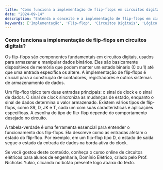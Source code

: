 ```yaml
---
title: "Como funciona a implementação de flip-flops em circuitos digitais?"
date: "2024-09-14"
description: "Entenda o conceito e a implementação de flip-flops em circuitos digitais, uma parte essencial da engenharia elétrica."
keywords: ['Implementação', 'Flip-flop', 'Circuitos Digitais', 'Lógico', 'tabela-verdade']
---
```


### Como funciona a implementação de flip-flops em circuitos digitais?

Os flip-flops são componentes fundamentais em circuitos digitais, usados para armazenar e manipular dados binários. Eles são basicamente dispositivos de memória que podem manter um estado binário (0 ou 1) até que uma entrada específica os altere. A implementação de flip-flops é crucial para a construção de contadores, registradores e outros sistemas de armazenamento de dados.

Um flip-flop típico tem duas entradas principais: o sinal de clock e o sinal de dados. O sinal de clock sincroniza as mudanças de estado, enquanto o sinal de dados determina o valor armazenado. Existem vários tipos de flip-flops, como SR, D, JK e T, cada um com suas características e aplicações específicas. A escolha do tipo de flip-flop depende do comportamento desejado no circuito.

A tabela-verdade é uma ferramenta essencial para entender o funcionamento dos flip-flops. Ela descreve como as entradas afetam o estado do flip-flop. Por exemplo, em um flip-flop tipo D, o estado de saída segue o estado da entrada de dados na borda ativa do clock.

Se você gostou deste conteúdo, conheça o curso online de circuitos elétricos para alunos de engenharia, Domínio Elétrico, criado pelo Prof. Nicholas Yukio, clicando no botão presente logo abaixo do texto.